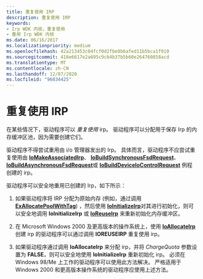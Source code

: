 ```yaml
---
title: 重复使用 IRP
description: 重复使用 IRP
keywords:
- Irp WDK 内核，重复使用
- 重用 Irp WDK 内核
ms.date: 06/16/2017
ms.localizationpriority: medium
ms.openlocfilehash: 42a213453c04fcf0d2fbe8b6afed11b5bca1f910
ms.sourcegitcommit: 418e6617e2a695c9cb4b37b5b60e264760858acd
ms.translationtype: MT
ms.contentlocale: zh-CN
ms.lasthandoff: 12/07/2020
ms.locfileid: "96834425"
---
```

# <a name="reusing-irps"></a>重复使用 IRP





在某些情况下，驱动程序可以 *重复使用* irp。 驱动程序可以分配用于保存 Irp 的内存缓冲区池，因为需要创建它们。

驱动程序不得尝试重用由 i/o 管理器发出的 Irp。 具体而言，驱动程序不应尝试重复使用由 [**IoMakeAssociatedIrp**](/windows-hardware/drivers/ddi/ntddk/nf-ntddk-iomakeassociatedirp)、 [**IoBuildSynchronousFsdRequest**](/windows-hardware/drivers/ddi/wdm/nf-wdm-iobuildsynchronousfsdrequest)、 [**IoBuildAsynchronousFsdRequest**](/windows-hardware/drivers/ddi/wdm/nf-wdm-iobuildasynchronousfsdrequest)或 [**IoBuildDeviceIoControlRequest**](/windows-hardware/drivers/ddi/wdm/nf-wdm-iobuilddeviceiocontrolrequest) 例程创建的 irp。

驱动程序可以安全地重用已创建的 Irp，如下所示：

1.  如果驱动程序将 IRP 分配为原始内存 (例如，通过调用 [**ExAllocatePoolWithTag**](/windows-hardware/drivers/ddi/wdm/nf-wdm-exallocatepoolwithtag)) ，然后使用 [**IoInitializeIrp**](/windows-hardware/drivers/ddi/wdm/nf-wdm-ioinitializeirp)对其进行初始化，则可以安全地调用 **IoInitializeIrp** 或 [**IoReuseIrp**](/windows-hardware/drivers/ddi/wdm/nf-wdm-ioreuseirp) 来重新初始化内存缓冲区。

2.  在 Microsoft Windows 2000 及更高版本的操作系统上，使用 [**IoAllocateIrp**](/windows-hardware/drivers/ddi/wdm/nf-wdm-ioallocateirp) 创建 irp 的驱动程序可以通过调用 **IOREUSEIRP** 重复使用 irp。

3.  如果驱动程序通过调用 **IoAllocateIrp** 来分配 irp，并将 *ChargeQuota* 参数设置为 **FALSE**，则可以安全地使用 **IoInitializeIrp** 重新初始化 irp。 必须在 Windows 98/Me 上工作的驱动程序可以使用此方法解决。 严格适用于 Windows 2000 和更高版本操作系统的驱动程序应使用上述方法。

 

